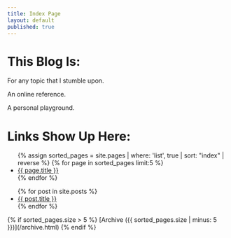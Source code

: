 ```yaml
---
title: Index Page
layout: default
published: true
---
```

# This Blog Is:
For any topic that I stumble upon.

An online reference.

A personal playground.

# Links Show Up Here:
<ul class="index_menu">
  {% assign sorted_pages = site.pages | where: 'list', true | sort: "index" | reverse %}
  {% for page in sorted_pages limit:5 %}
    <li>
      <a href="{{ page.permalink }}">{{ page.title }}</a>
    </li>
  {% endfor %}
  <div style="clear: both;"></div>
</ul>

<ul class="index_menu">
  {% for post in site.posts %}
    <li>
      <a href="{{ post.url }}">{{ post.title }}</a>
    </li>
  {% endfor %}
</ul>
{% if sorted_pages.size > 5 %}
  [Archive ({{ sorted_pages.size | minus: 5 }})](/archive.html)
{% endif %}
